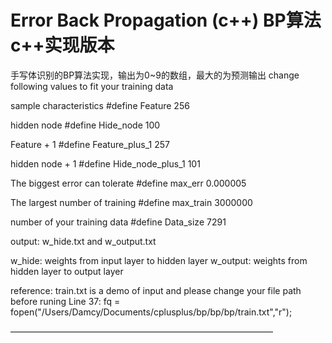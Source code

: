 Error Back Propagation (c++)
BP算法c++实现版本
====================
手写体识别的BP算法实现，输出为0~9的数组，最大的为预测输出
change following values to fit your training data

sample characteristics
#define Feature 256

hidden node
#define Hide_node 100

Feature + 1
#define Feature_plus_1 257

hidden node + 1
#define Hide_node_plus_1 101

The biggest error can tolerate
#define max_err 0.000005

The largest number of training
#define max_train 3000000

number of your training data
#define Data_size 7291


output:
w_hide.txt and w_output.txt

w_hide: weights from input layer to hidden layer
w_output: weights from hidden layer to output layer

reference:
train.txt is a demo of input
and please change your file path before runing
Line 37: fq = fopen("/Users/Damcy/Documents/cplusplus/bp/bp/bp/train.txt","r");

——————————————————————————————